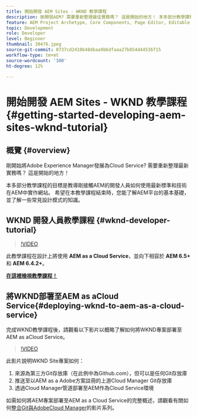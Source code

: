 ```yaml
---
title: 開始開發 AEM Sites - WKND 教學課程
description: 剛開發AEM? 需要重新整理最佳實務嗎？ 這是開始的地方！ 本多部分教學課程的目標是教導剛接觸AEM的開發人員如何使用最新標準和技術在AEM中實作網站。
feature: AEM Project Archetype, Core Components, Page Editor, Editable Templates
topic: Development
role: Developer
level: Beginner
thumbnail: 30476.jpeg
source-git-commit: 0737cd2410b48dbaa9b6dfaaa27b854d44536f15
workflow-type: tm+mt
source-wordcount: '300'
ht-degree: 12%

---
```



# 開始開發 AEM Sites - WKND 教學課程{#getting-started-developing-aem-sites-wknd-tutorial}

## 概覽 {#overview}

剛開始將Adobe Experience Manager發展為Cloud Service? 需要重新整理最新實務嗎？ 這是開始的地方！

本多部分教學課程的目標是教導剛接觸AEM的開發人員如何使用最新標準和技術在AEM中實作網站。 希望在本教學課程結束時，您能了解AEM平台的基本基礎，並了解一些常見設計模式的知識。

## WKND 開發人員教學課程 {#wknd-developer-tutorial}

>[!VIDEO](https://video.tv.adobe.com/v/30476?quality=12&learn=on)

此教學課程在設計上將使用 **AEM as a Cloud Service**，並向下相容於 **AEM 6.5+** 和 **AEM 6.4.2+**。

**[在這裡檢視教學課程！](https://experienceleague.adobe.com/docs/experience-manager-learn/getting-started-wknd-tutorial-develop/overview.html)**

## 將WKND部署至AEM as aCloud Service{#deploying-wknd-to-aem-as-a-cloud-service}

完成WKND教學課程後，請觀看以下影片以概略了解如何將WKND專案部署至AEM as aCloud Service。

>[!VIDEO](https://video.tv.adobe.com/v/30191?quality=12&learn=on)

此影片說明WKND Site專案如何：

1. 來源為第三方Git存放庫（在此例中為Github.com），但可以是任何Git存放庫
2. 推送至以AEM as a Adobe方案註冊的上游Cloud Manager Git存放庫
3. 透過Cloud Manager管道部署至AEM作為Cloud Service環境

如需如何將AEM專案部署至AEM as a Cloud Service的完整概述，請觀看有關如何[整合Git與AdobeCloud Manager](https://docs.adobe.com/content/help/en/experience-manager-cloud-manager/using/managing-code/setup-cloud-manager-git-integration.html)的影片系列。
